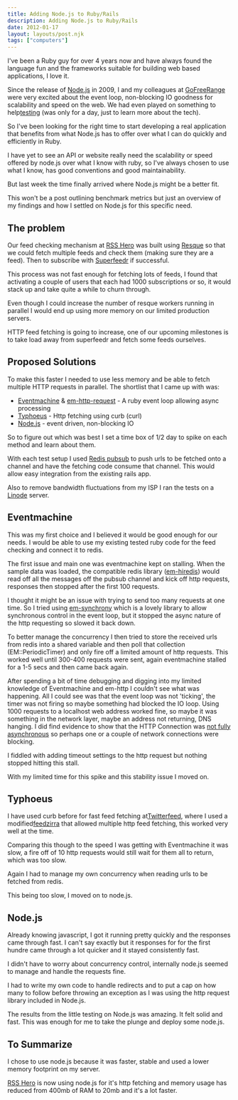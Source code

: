 ```yaml
---
title: Adding Node.js to Ruby/Rails
description: Adding Node.js to Ruby/Rails
date: 2012-01-17
layout: layouts/post.njk
tags: ["computers"]
---
```

I've been a Ruby guy for over 4 years now and have always found the language fun and the frameworks suitable for building web based applications, I love it.

Since the release of [Node.js](http://nodejs.org) in 2009, I and my colleagues at [GoFreeRange](http://www.gofreerange.com) were very excited about the event loop, non-blocking IO goodness for scalability and speed on the web. We had even played on something to help[testing](https://github.com/freerange/nodetest) (was only for a day, just to learn more about the tech).

So I've been looking for the right time to start developing a real application that benefits from what Node.js has to offer over what I can do quickly and efficiently in Ruby.

I have yet to see an API or website really need the scalability or speed offered by node.js over what I know with ruby, so I've always chosen to use what I know, has good conventions and good maintainability.

But last week the time finally arrived where Node.js might be a better fit.

This won't be a post outlining benchmark metrics but just an overview of my findings and how I settled on Node.js for this specific need.

## The problem

Our feed checking mechanism at [RSS Hero](http://rsshero.com) was built using [Resque](https://github.com/defunkt/resque) so that we could fetch multiple feeds and check them (making sure they are a feed). Then to subscribe with [Superfeedr](http://superfeedr.com) if successful.

This process was not fast enough for fetching lots of feeds, I found that activating a couple of users that each had 1000 subscriptions or so, it would stack up and take quite a while to churn through.

Even though I could increase the number of resque workers running in parallel I would end up using more memory on our limited production servers.

HTTP feed fetching is going to increase, one of our upcoming milestones is to take load away from superfeedr and fetch some feeds ourselves.

## Proposed Solutions

To make this faster I needed to use less memory and be able to fetch multiple HTTP requests in parallel. The shortlist that I came up with was:

- [Eventmachine](http://rubyeventmachine.com/) & [em-http-request](https://github.com/igrigorik/em-http-request) - A ruby event loop allowing async processing
- [Typhoeus](https://github.com/dbalatero/typhoeus) - Http fetching using curb (curl)
- [Node.js](http://nodejs.org) - event driven, non-blocking IO

So to figure out which was best I set a time box of 1/2 day to spike on each method and learn about them.

With each test setup I used [Redis pubsub](http://redis.io/topics/pubsub) to push urls to be fetched onto a channel and have the fetching code consume that channel. This would allow easy integration from the existing rails app.

Also to remove bandwidth fluctuations from my ISP I ran the tests on a [Linode](http://www.linode.com/) server.

## Eventmachine

This was my first choice and I believed it would be good enough for our needs. I would be able to use my existing tested ruby code for the feed checking and connect it to redis.

The first issue and main one was eventmachine kept on stalling. When the sample data was loaded, the compatible redis library ([em-hiredis](https://github.com/mloughran/em-hiredis)) would read off all the messages off the pubsub channel and kick off http requests, responses then stopped after the first 100 requests.

I thought it might be an issue with trying to send too many requests at one time. So I tried using [em-synchrony](https://github.com/igrigorik/em-synchrony) which is a lovely library to allow synchronous control in the event loop, but it stopped the async nature of the http requesting so slowed it back down.

To better manage the concurrency I then tried to store the received urls from redis into a shared variable and then poll that collection (EM::PeriodicTimer) and only fire off a limited amount of http requests. This worked well until 300-400 requests were sent, again eventmachine stalled for a 1-5 secs and then came back again.

After spending a bit of time debugging and digging into my limited knowledge of Eventmachine and em-http I couldn't see what was happening. All I could see was that the event loop was not 'ticking', the timer was not firing so maybe something had blocked the IO loop. Using 1000 requests to a localhost web address worked fine, so maybe it was something in the network layer, maybe an address not returning, DNS hanging. I did find evidence to show that the HTTP Connection was [not fully asynchronous](https://github.com/igrigorik/em-http-request/blob/master/lib/em-http/http_connection.rb#L75) so perhaps one or a couple of network connections were blocking.

I fiddled with adding timeout settings to the http request but nothing stopped hitting this stall.

With my limited time for this spike and this stability issue I moved on.

## Typhoeus

I have used curb before for fast feed fetching at[Twitterfeed](http://twitterfeed.com), where I used a modified[feedzirra](https://github.com/kalv/feedzirra) that allowed multiple http feed fetching, this worked very well at the time.

Comparing this though to the speed I was getting with Eventmachine it was slow, a fire off of 10 http requests would still wait for them all to return, which was too slow.

Again I had to manage my own concurrency when reading urls to be fetched from redis.

This being too slow, I moved on to node.js.

## Node.js

Already knowing javascript, I got it running pretty quickly and the responses came through fast. I can't say exactly but it responses for for the first hundre came through a lot quicker and it stayed consistently fast.

I didn't have to worry about concurrency control, internally node.js seemed to manage and handle the requests fine.

I had to write my own code to handle redirects and to put a cap on how many to follow before throwing an exception as I was using the http request library included in Node.js.

The results from the little testing on Node.js was amazing. It felt solid and fast. This was enough for me to take the plunge and deploy some node.js.

## To Summarize

I chose to use node.js because it was faster, stable and used a lower memory footprint on my server.

[RSS Hero](http://rsshero.com) is now using node.js for it's http fetching and memory usage has reduced from 400mb of RAM to 20mb and it's a lot faster.

